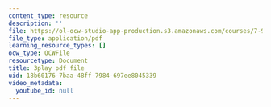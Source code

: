 ```yaml
---
content_type: resource
description: ''
file: https://ol-ocw-studio-app-production.s3.amazonaws.com/courses/7-91j-foundations-of-computational-and-systems-biology-spring-2014/18b601767baa48ff7984697ee8045339_ZYW2AeDE6wU.pdf
file_type: application/pdf
learning_resource_types: []
ocw_type: OCWFile
resourcetype: Document
title: 3play pdf file
uid: 18b60176-7baa-48ff-7984-697ee8045339
video_metadata:
  youtube_id: null
---
```

